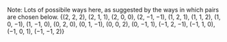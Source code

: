 Note: Lots of possibile ways here, as suggested by the ways in which pairs are chosen below.
{(2, 2, 2),
(2, 1, 1),
(2, 0, 0),
(2, −1, −1),
(1, 2, 1),
(1, 1, 2),
(1, 0, −1),
(1, −1, 0),
(0, 2, 0),
(0, 1, −1),
(0, 0, 2),
(0, −1, 1),
(−1, 2, −1),
(−1, 1, 0),
(−1, 0, 1),
(−1, −1, 2)}